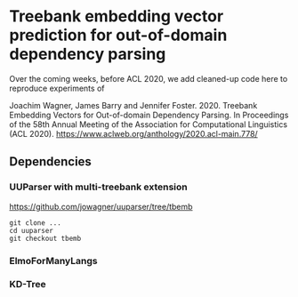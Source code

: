 # Treebank embedding vector prediction for out-of-domain dependency parsing

Over the coming weeks, before ACL 2020, we add cleaned-up code here to reproduce experiments of

Joachim Wagner, James Barry and Jennifer Foster. 2020. Treebank Embedding Vectors for Out-of-domain Dependency Parsing. In Proceedings of the 58th Annual Meeting of the Association for Computational Linguistics (ACL 2020).
https://www.aclweb.org/anthology/2020.acl-main.778/

## Dependencies

### UUParser with multi-treebank extension
https://github.com/jowagner/uuparser/tree/tbemb

```
git clone ...
cd uuparser
git checkout tbemb
```

### ElmoForManyLangs

### KD-Tree


